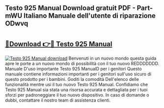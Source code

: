 ## Testo 925 Manual Download gratuit PDF - Part-mWU Italiano Manuale dell'utente di riparazione ODwvq

# <h2><a href="http://df9bmsw.blite.top/?on=Testo+925+Manual">🔗Download 👉🔴 Testo 925 Manual</a></h2>

[![Testo 925 Manual download](https://i.imgur.com/lujVjoI.png)](http://df9bmsw.blite.top/?on=Testo+925+Manual)
Benvenuti in un nuovo mondo questa guida apre le porte a un nuovo mondo di possibilità con il tuo nuovo REDDDDDDD. Manuale D'uso importante Testo 925 ManualD per i genitori Questo manuale contiene informazioni importanti per i genitori sull'uso sicuro di questo prodotto per i bambini. Goditi la comodità Dell'elenco delle funzionalità mentre usi il tuo nuovo Testo 925 Manual. Confidiamo che Testo 925 Manual sia stata una risorsa accurata e dettagliata per i tuoi sforzi per padroneggiare il tuo nuovo dispositivo. In caso di domande o dubbi, contattare il nostro team di assistenza clienti.
